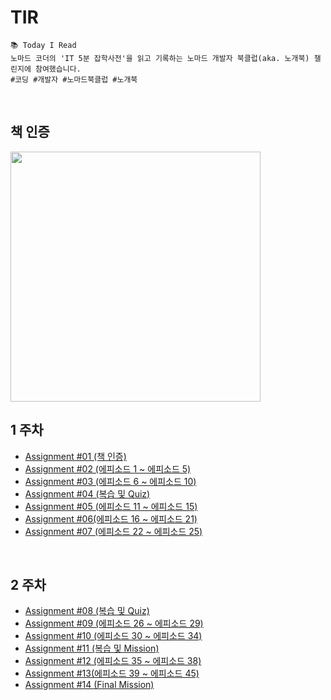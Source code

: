 # TIR
    📚 Today I Read
    노마드 코더의 'IT 5분 잡학사전'을 읽고 기록하는 노마드 개발자 북클럽(aka. 노개북) 챌린지에 참여했습니다.
    #코딩 #개발자 #노마드북클럽 #노개북
    
<br>

## 책 인증
<img src="https://user-images.githubusercontent.com/77827092/212214480-3957a7e5-1323-48c6-9b3e-712beef0f07b.jpg" width="400">

<br>

## 1 주차
+ [Assignment #01 (책 인증)](./README.md#책-인증)
+ [Assignment #02 (에피소드 1 ~ 에피소드 5)](./02.md)
+ [Assignment #03 (에피소드 6 ~ 에피소드 10)](./CSS/Font-Smoothing.md)
+ [Assignment #04 (복습 및 Quiz)](./CSS/Grid-System.md)
+ [Assignment #05 (에피소드 11 ~ 에피소드 15)](./CSS/Flex.md)
+ [Assignment #06(에피소드 16 ~ 에피소드 21)](./CSS/Attribute-Selector.md)
+ [Assignment #07 (에피소드 22 ~ 에피소드 25)](./CSS/object-fit.md)

<br>

## 2 주차
+ [Assignment #08 (복습 및 Quiz)](./CSS/Reset-CSS.md)
+ [Assignment #09 (에피소드 26 ~ 에피소드 29)](./CSS/Reset-CSS.md)
+ [Assignment #10 (에피소드 30 ~ 에피소드 34)](./CSS/Font-Smoothing.md)
+ [Assignment #11 (복습 및 Mission)](./CSS/Grid-System.md)
+ [Assignment #12 (에피소드 35 ~ 에피소드 38)](./CSS/Flex.md)
+ [Assignment #13(에피소드 39 ~ 에피소드 45)](./CSS/Attribute-Selector.md)
+ [Assignment #14 (Final Mission)](./CSS/object-fit.md)
